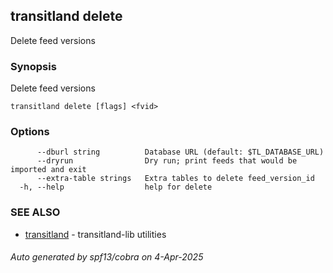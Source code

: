 ## transitland delete

Delete feed versions

### Synopsis

Delete feed versions



```
transitland delete [flags] <fvid>
```

### Options

```
      --dburl string          Database URL (default: $TL_DATABASE_URL)
      --dryrun                Dry run; print feeds that would be imported and exit
      --extra-table strings   Extra tables to delete feed_version_id
  -h, --help                  help for delete
```

### SEE ALSO

* [transitland](transitland.md)	 - transitland-lib utilities

###### Auto generated by spf13/cobra on 4-Apr-2025
